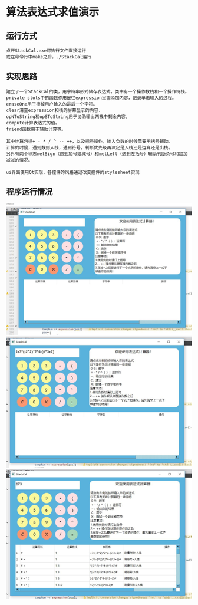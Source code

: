 # 算法表达式求值演示

## 运行方式
    点开StackCal.exe可执行文件直接运行
    或在命令行中make之后，./StackCal运行

## 实现思路
    建立了一个StackCal的类，用字符串形式储存表达式，类中有一个操作数栈和一个操作符栈。
    private slots中的函数作用是往expression里面添加内容，记录单击输入的过程。
    eraseOne用于擦掉用户输入的最后一个字符。
    clear清空expression和栈的屏幕显示的内容.
    opNToString和opSToString用于协助输出两栈中剩余内容。
    compute计算表达式的值。
    friend函数用于辅助计算等。

    其中计算包括+ - * / ^ -- ++，以及括号操作，输入负数的时候需要用括号辅助。
    计算的时候，遇到数则入栈，遇到符号，判断优先级再决定是入栈还是运算还是出栈。
    另外有两个标志metSign（遇到加号或减号）和metLeft（遇到左括号）辅助判断负号和加加减减的情况。

    ui界面使用Qt实现，各控件的风格通过改变控件的stylesheet实现

## 程序运行情况

![](./1.jpg)
![](./2.jpg)
![](./3.jpg)
    